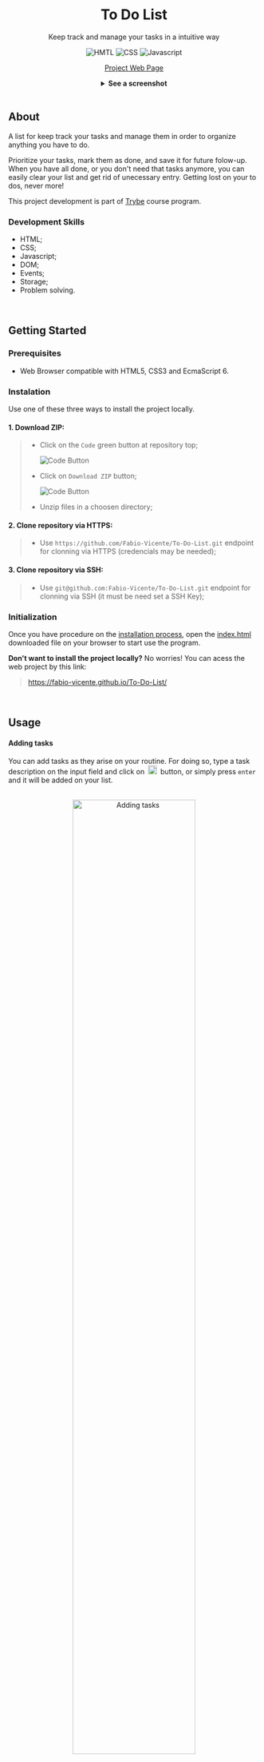<div align=center>
  <h1>To Do List</h1>
  <p>Keep track and manage your tasks in a intuitive way</p>

  ![HMTL](assets/images/HTML-logo.svg)
  ![CSS](assets/images/CSS-logo.svg)
  ![Javascript](assets/images/javascript-badge.svg)

  [Project Web Page](https://fabio-vicente.github.io/To-Do-List/)

  <details>
    <summary>
      <strong>See a screenshot</strong>
    </summary>
    <br />
    <img src=assets/images/app-screenshot.png alt="Project Screenshot" />
  </details>
</div>
  
</div>
<br />

## About

A list for keep track your tasks and manage them in order to organize anything you have to do.

Prioritize your tasks, mark them as done, and save it for future folow-up. When you have all done, or you don't need that tasks anymore, you can easily clear your list and get rid of unecessary entry. Getting lost on your to dos, never more!

This project development is part of [Trybe](https://www.betrybe.com/) course program.

### Development Skills

- HTML;
- CSS;
- Javascript;
- DOM;
- Events;
- Storage;
- Problem solving.

<br />

## Getting Started

### Prerequisites

  - Web Browser compatible with HTML5, CSS3 and EcmaScript 6.

### Instalation

  Use one of these three ways to install the project locally.

#### 1. Download ZIP:
>
>  - Click on the `Code` green button at repository top;
>
>      ![Code Button](assets/images/GitHub-code-button.png)
>
>  - Click on `Download ZIP` button;
>
>      ![Code Button](assets/images/GitHub-downloadZIP-button.png)
>  
>  - Unzip files in a choosen directory;

#### 2. Clone repository via HTTPS:
>
>  - Use `https://github.com/Fabio-Vicente/To-Do-List.git` endpoint for clonning via HTTPS (credencials may be needed);


#### 3. Clone repository via SSH:
>
>  - Use `git@github.com:Fabio-Vicente/To-Do-List.git` endpoint for clonning via SSH (it must be need set a SSH Key);

### Initialization

Once you have procedure on the [installation process](#instalation), open the [index.html](index.html) downloaded file on your browser to start use the program.

**Don't want to install the project locally?** No worries! You can acess the web project by this link:

> https://fabio-vicente.github.io/To-Do-List/

<br />

## Usage

#### Adding tasks

You can add tasks as they arise on your routine. For doing so, type a task description on the input field and click on <span><img src=Icons/vector61-716-01.jpg width=18 alt="Plus button" /></span> button, or simply press `enter` and it will be added on your list.

<br />
<div align=center>
  <img src=assets/screenshots/add-tasks.gif alt="Adding tasks" width=70% />
</div>
<br />

#### Remove task

Miswrote some of your tasks? You can easily remove it.

First of all, select the incorrect task. Now, you must be seeing new buttons on the bottom of list. Click on <span><img src=Icons/Basic_Elements_342.jpg width=18 alt="Minus button" /></span> one, and get rid of this unwanted entry.

<br />
<div align=center>
  <img src=assets/screenshots/remove-task.gif alt="Removing task" width=70% />
</div>
<br />

> Hint: use the <span><img src=Icons/vecteezy_icon-vector-of-eraser-white-moon-style_.jpg width=18 alt="Erase button" /></span> button to clear all the tasks at once.

#### Reorder your tasks

Choose the task viewing order on your list. You can do this by setting the most important ones on the top, and the not so immediately after.

Set your desired order with <span><img src=Icons/vecteezy_arrow-on-white-background_up.jpg width=18 alt="Arrow up button"/></span> and <span><img src=Icons/vecteezy_arrow-on-white-background_down.jpg width=18 alt="Arrow down button" /></span> buttons.

<br />
<div align=center>
  <img src=assets/screenshots/reorder-tasks.gif alt="Reordering tasks" width=70% />
</div>
<br />

#### Complete your tasks

Have you complete one of your tasks? Mark it as done! Just double click on it and get free of this job.

> Missmark it? Double click again and it get its original state.

<br />
<div align=center>
  <img src=assets/screenshots/complete-tasks.gif alt="Completing tasks" width=70% />
</div>
<br />

> Have you noticed a new button here? The <span><img src=Icons/vector61-193-01.jpg width=18 alt="Check button" /></span> button is used when is desired to clear only done tasks. It can be useful when you have a batch of jobs that were finished.

#### Finish list edition? Don't forget to save!

It's possible to save your list for future consultance, even if you end your session, close the browser, or turn computer off.

Just click <span><img src=Icons/1s61_vcdy_150519.jpg width=18 alt="Save button" /></span> and it will be storaged, as is.

> When the list get saved, the icon will turn out to  <span><img src=assets/images/underlined_disket.png width=18 alt="Check button" /></span>.

<br />

## Lint

The project was staticly tested using [StyleLint](https://stylelint.io/) and [ESLint](https://eslint.org/), whose appoints no error on code analyses. These tools enforces code readbility and standart development style such on CSS development (StyleLint) as on Javascript development (ESLint).

<br />

## Authors & contributors

The development of this project, as well all documentation, was made by [Fábio Vicente(Me)](https://github.com/Fabio-Vicente).

<br />

## Acknowledgements

- [Trybe](https://www.betrybe.com/) by porpose this project and specify requirements;
- [Amazing Github Template](https://github.com/dec0dOS/amazing-github-template) which provides a Readme Template for inspiration.

<br />
<br />
<br />
<br />

<div align=right>

[![Code with love by Fábio Vicente](assets/images/made-with-love.svg)](https://github.com/Fabio-Vicente)

</div>

